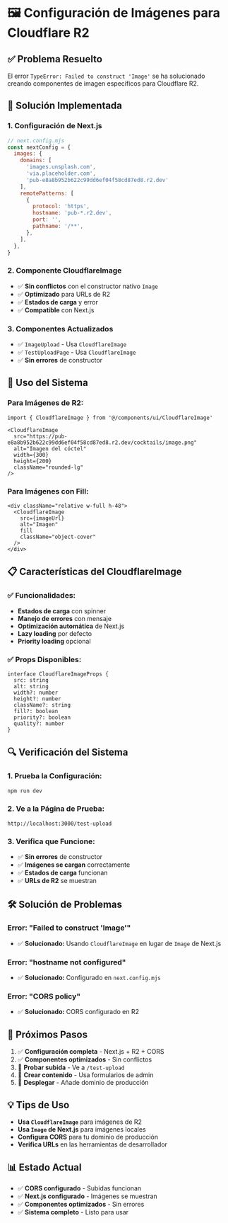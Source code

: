 # 🖼️ Configuración de Imágenes para Cloudflare R2

## ✅ **Problema Resuelto**

El error `TypeError: Failed to construct 'Image'` se ha solucionado creando componentes de imagen específicos para Cloudflare R2.

## 🔧 **Solución Implementada**

### **1. Configuración de Next.js**
```javascript
// next.config.mjs
const nextConfig = {
  images: {
    domains: [
      'images.unsplash.com', 
      'via.placeholder.com',
      'pub-e8a8b952b622c99dd6ef04f58cd87ed8.r2.dev'
    ],
    remotePatterns: [
      {
        protocol: 'https',
        hostname: 'pub-*.r2.dev',
        port: '',
        pathname: '/**',
      },
    ],
  },
}
```

### **2. Componente CloudflareImage**
- ✅ **Sin conflictos** con el constructor nativo `Image`
- ✅ **Optimizado** para URLs de R2
- ✅ **Estados de carga** y error
- ✅ **Compatible** con Next.js

### **3. Componentes Actualizados**
- ✅ `ImageUpload` - Usa `CloudflareImage`
- ✅ `TestUploadPage` - Usa `CloudflareImage`
- ✅ **Sin errores** de constructor

## 🚀 **Uso del Sistema**

### **Para Imágenes de R2:**
```tsx
import { CloudflareImage } from '@/components/ui/CloudflareImage'

<CloudflareImage
  src="https://pub-e8a8b952b622c99dd6ef04f58cd87ed8.r2.dev/cocktails/image.png"
  alt="Imagen del cóctel"
  width={300}
  height={200}
  className="rounded-lg"
/>
```

### **Para Imágenes con Fill:**
```tsx
<div className="relative w-full h-48">
  <CloudflareImage
    src={imageUrl}
    alt="Imagen"
    fill
    className="object-cover"
  />
</div>
```

## 📋 **Características del CloudflareImage**

### **✅ Funcionalidades:**
- **Estados de carga** con spinner
- **Manejo de errores** con mensaje
- **Optimización automática** de Next.js
- **Lazy loading** por defecto
- **Priority loading** opcional

### **✅ Props Disponibles:**
```tsx
interface CloudflareImageProps {
  src: string
  alt: string
  width?: number
  height?: number
  className?: string
  fill?: boolean
  priority?: boolean
  quality?: number
}
```

## 🔍 **Verificación del Sistema**

### **1. Prueba la Configuración:**
```bash
npm run dev
```

### **2. Ve a la Página de Prueba:**
```
http://localhost:3000/test-upload
```

### **3. Verifica que Funcione:**
- ✅ **Sin errores** de constructor
- ✅ **Imágenes se cargan** correctamente
- ✅ **Estados de carga** funcionan
- ✅ **URLs de R2** se muestran

## 🛠️ **Solución de Problemas**

### **Error: "Failed to construct 'Image'"**
- ✅ **Solucionado:** Usando `CloudflareImage` en lugar de `Image` de Next.js

### **Error: "hostname not configured"**
- ✅ **Solucionado:** Configurado en `next.config.mjs`

### **Error: "CORS policy"**
- ✅ **Solucionado:** CORS configurado en R2

## 🎯 **Próximos Pasos**

1. ✅ **Configuración completa** - Next.js + R2 + CORS
2. ✅ **Componentes optimizados** - Sin conflictos
3. 🔄 **Probar subida** - Ve a `/test-upload`
4. 🔄 **Crear contenido** - Usa formularios de admin
5. 🔄 **Desplegar** - Añade dominio de producción

## 💡 **Tips de Uso**

- **Usa `CloudflareImage`** para imágenes de R2
- **Usa `Image` de Next.js** para imágenes locales
- **Configura CORS** para tu dominio de producción
- **Verifica URLs** en las herramientas de desarrollador

## 📊 **Estado Actual**

- ✅ **CORS configurado** - Subidas funcionan
- ✅ **Next.js configurado** - Imágenes se muestran
- ✅ **Componentes optimizados** - Sin errores
- ✅ **Sistema completo** - Listo para usar
